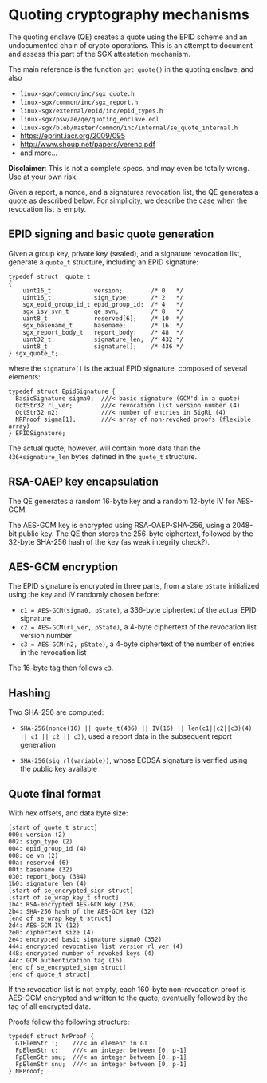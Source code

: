 # Quoting cryptography mechanisms

The quoting enclave (QE) creates a quote using the EPID scheme and an
undocumented chain of crypto operations.  This is an attempt to document
and assess this part of the SGX attestation mechanism.

The main reference is the function `get_quote()` in the quoting enclave,
and also
* `linux-sgx/common/inc/sgx_quote.h`
* `linux-sgx/common/inc/sgx_report.h`
* `linux-sgx/external/epid/inc/epid_types.h`
* `linux-sgx/psw/ae/qe/quoting_enclave.edl`
* `linux-sgx/blob/master/common/inc/internal/se_quote_internal.h`
* https://eprint.iacr.org/2009/095
* http://www.shoup.net/papers/verenc.pdf
* and more...

**Disclaimer**: This is not a complete specs, and may even be totally
wrong. Use at your own risk.

Given a report, a nonce, and a signatures revocation list, the QE generates a
quote as described below. For simplicity, we describe the case when the
revocation list is empty.


## EPID signing and basic quote generation

Given a group key, private key (sealed), and a signature revocation
list, generate a `quote_t` structure, including an EPID signature:

```
typedef struct _quote_t
{
    uint16_t            version;        /* 0   */
    uint16_t            sign_type;      /* 2   */
    sgx_epid_group_id_t epid_group_id;  /* 4   */
    sgx_isv_svn_t       qe_svn;         /* 8   */
    uint8_t             reserved[6];    /* 10  */
    sgx_basename_t      basename;       /* 16  */
    sgx_report_body_t   report_body;    /* 48  */
    uint32_t            signature_len;  /* 432 */
    uint8_t             signature[];    /* 436 */
} sgx_quote_t;
```

where the `signature[]` is the actual EPID signature, composed of
several elements:

```
typedef struct EpidSignature {
  BasicSignature sigma0;  ///< basic signature (GCM'd in a quote)
  OctStr32 rl_ver;        ///< revocation list version number (4)
  OctStr32 n2;            ///< number of entries in SigRL (4)
  NRProof sigma[1];       ///< array of non-revoked proofs (flexible array)
} EPIDSignature;

```

The actual quote, however, will contain more data than the `436+signature_len` bytes defined in the `quote_t` structure.

## RSA-OAEP key encapsulation

The QE generates a random 16-byte key and a random 12-byte IV for AES-GCM. 

The AES-GCM key is encrypted using RSA-OAEP-SHA-256, using a 2048-bit
public key. The QE then stores the 256-byte ciphertext, followed by the
32-byte SHA-256 hash of the key (as weak integrity check?).

## AES-GCM encryption

The EPID signature is encrypted in three parts, from a state `pState`
initialized using the key and IV randomly chosen before:

* `c1 = AES-GCM(sigma0, pState)`, a 336-byte ciphertext of the actual EPID signature
* `c2 = AES-GCM(rl_ver, pState)`, a 4-byte ciphertext of the revocation list version number
* `c3 = AES-GCM(n2, pState)`, a 4-byte ciphertext of the number of entries in the revocation list

The 16-byte tag then follows `c3`.

## Hashing

Two SHA-256 are computed:

* `SHA-256(nonce(16) || quote_t(436) || IV(16) || len(c1||c2||c3)(4)
  || c1 || c2 || c3)`, used a report data in the subsequent report
  generation

* `SHA-256(sig_rl(variable))`, whose ECDSA signature is verified using
  the public key available


## Quote final format

With hex offsets, and data byte size:

```
[start of quote_t struct]
000: version (2) 
002: sign_type (2)
004: epid_group_id (4)
008: qe_vn (2)
00a: reserved (6)
00f: basename (32)
030: report_body (384)
1b0: signature_len (4)
[start of se_encrypted_sign struct]
[start of se_wrap_key_t struct]
1b4: RSA-encrypted AES-GCM key (256)
2b4: SHA-256 hash of the AES-GCM key (32)
[end of se_wrap_key_t struct]
2d4: AES-GCM IV (12)
2e0: ciphertext size (4)
2e4: encrypted basic signature sigma0 (352)
444: encrypted revocation list version rl_ver (4)
448: encrypted number of revoked keys (4)
44c: GCM authentication tag (16)
[end of se_encrypted_sign struct]
[end of quote_t struct]
```

If the revocation list is not empty, each 160-byte non-revocation proof
is AES-GCM encrypted and written to the quote, eventually followed by
the tag of all encrypted data.

Proofs follow the following structure:

```
typedef struct NrProof {
  G1ElemStr T;    ///< an element in G1
  FpElemStr c;    ///< an integer between [0, p-1]
  FpElemStr smu;  ///< an integer between [0, p-1]
  FpElemStr snu;  ///< an integer between [0, p-1]
} NRProof;
```
